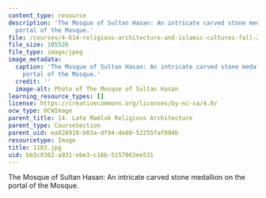 ```yaml
---
content_type: resource
description: 'The Mosque of Sultan Hasan: An intricate carved stone medallion on the
  portal of the Mosque.'
file: /courses/4-614-religious-architecture-and-islamic-cultures-fall-2002/bb5c8362a931ebe3c16b5157063ee531_1103.jpg
file_size: 105526
file_type: image/jpeg
image_metadata:
  caption: 'The Mosque of Sultan Hasan: An intricate carved stone medallion on the
    portal of the Mosque.'
  credit: ''
  image-alt: Photo of The Mosque of Sultan Hasan
learning_resource_types: []
license: https://creativecommons.org/licenses/by-nc-sa/4.0/
ocw_type: OCWImage
parent_title: 14. Late Mamluk Religious Architecture
parent_type: CourseSection
parent_uid: ea828910-b03a-df94-de80-52255faf084b
resourcetype: Image
title: 1103.jpg
uid: bb5c8362-a931-ebe3-c16b-5157063ee531
---
```

The Mosque of Sultan Hasan: An intricate carved stone medallion on the portal of the Mosque.